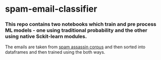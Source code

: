 # spam-email-classifier

### This repo contains two notebooks which train and pre process ML models - one using traditional probability and the other using native Sckit-learn modules.

The emails are taken from [spam assassin corpus](https://spamassassin.apache.org/old/publiccorpus/) and then sorted into dataframes and then trained using the both ways.